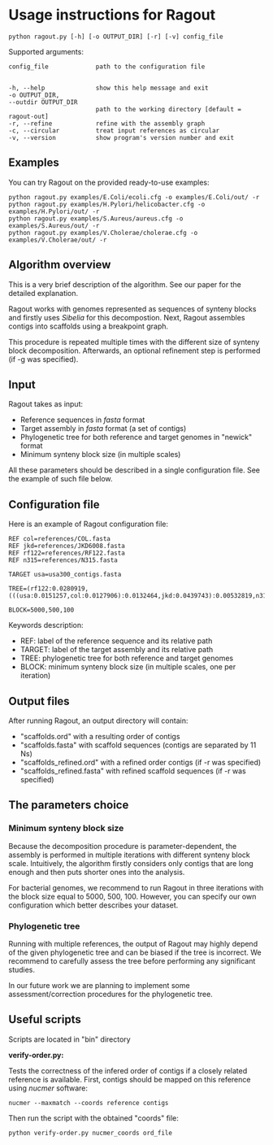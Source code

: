 Usage instructions for Ragout
=============================

    python ragout.py [-h] [-o OUTPUT_DIR] [-r] [-v] config_file
    
Supported arguments:

    config_file             path to the configuration file

    
    -h, --help              show this help message and exit
    -o OUTPUT_DIR, 
    --outdir OUTPUT_DIR
                            path to the working directory [default = ragout-out]
    -r, --refine            refine with the assembly graph
    -c, --circular          treat input references as circular
    -v, --version           show program's version number and exit


Examples
---------

You can try Ragout on the provided ready-to-use examples:

    python ragout.py examples/E.Coli/ecoli.cfg -o examples/E.Coli/out/ -r
    python ragout.py examples/H.Pylori/helicobacter.cfg -o examples/H.Pylori/out/ -r
    python ragout.py examples/S.Aureus/aureus.cfg -o examples/S.Aureus/out/ -r
    python ragout.py examples/V.Cholerae/cholerae.cfg -o examples/V.Cholerae/out/ -r

Algorithm overview
------------------

This is a very brief description of the algorithm. See our paper 
for the detailed explanation.

Ragout works with genomes represented as sequences of synteny blocks
and firstly uses *Sibelia* for this decompostion. 
Next, Ragout assembles contigs into scaffolds using a breakpoint graph.

This procedure is repeated multiple times with the different size
of synteny block decomposition. Afterwards, an optional refinement
step is performed (if -g was specified).

Input
------

Ragout takes as input:

- Reference sequences in *fasta* format
- Target assembly in *fasta* format (a set of contigs)
- Phylogenetic tree for both reference and target genomes in "newick" format
- Minimum synteny block size (in multiple scales)

All these parameters should be described in a single configuration file.
See the example of such file below.

Configuration file
------------------

Here is an example of Ragout configuration file:

    REF col=references/COL.fasta
    REF jkd=references/JKD6008.fasta
    REF rf122=references/RF122.fasta
    REF n315=references/N315.fasta

    TARGET usa=usa300_contigs.fasta

    TREE=(rf122:0.0280919,(((usa:0.0151257,col:0.0127906):0.0132464,jkd:0.0439743):0.00532819,n315:0.0150894):0.0150894);

    BLOCK=5000,500,100

Keywords description:

- REF: label of the reference sequence and its relative path
- TARGET: label of the target assembly and its relative path
- TREE: phylogenetic tree for both reference and target genomes
- BLOCK: minimum synteny block size (in multiple scales, one per iteration)


Output files
------------

After running Ragout, an output directory will contain:

* "scaffolds.ord" with a resulting order of contigs
* "scaffolds.fasta" with scaffold sequences (contigs are separated by 11 Ns)
* "scaffolds_refined.ord" with a refined order contigs (if -r was specified)
* "scaffolds_refined.fasta" with refined scaffold sequences (if -r was specified)

The parameters choice
---------------------

### Minimum synteny block size

Because the decomposition procedure is parameter-dependent, the assembly
is performed in multiple iterations with different synteny block
scale. Intuitively, the algorithm firstly considers only contigs
that are long enough and then puts shorter ones into the analysis.

For bacterial genomes, we recommend to run Ragout in three
iterations with the block size equal to 5000, 500, 100.
However, you can specify our own configuration which better
describes your dataset.

### Phylogenetic tree

Running with multiple references, the output of Ragout may highly
depend of the given phylogenetic tree and can be biased if
the tree is incorrect. We recommend to carefully assess the
tree before performing any significant studies.

In our future work we are planning to implement some assessment/correction
procedures for the phylogenetic tree.

Useful scripts
--------------

Scripts are located in "bin" directory

**verify-order.py:**

Tests the correctness of the infered order of contigs if a closely related reference
is available. First, contigs should be mapped on this reference using *nucmer* software:

    nucmer --maxmatch --coords reference contigs

Then run the script with the obtained "coords" file:

    python verify-order.py nucmer_coords ord_file
